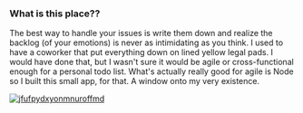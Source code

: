 ### What is this place??

The best way to handle your issues is write them down and realize the backlog (of your emotions) is never as intimidating as you think. I used to have a coworker that put everything down on lined yellow legal pads. I would have done that, but I wasn't sure it would be agile or cross-functional enough for a personal todo list. What's actually really good for agile is Node so I built this small app, for that. A window onto my very existence.

[![jfufpydxyonmnuroffmd](https://user-images.githubusercontent.com/5185/34533470-30435e4e-f06f-11e7-9cc3-995c25720bb4.gif)](http://1amstudios.com/2016/11/27/c64-slack-client/)

